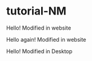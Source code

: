 # tutorial-NM

Hello! Modified in website

Hello again! Modified in website

Hello! Modified in Desktop
